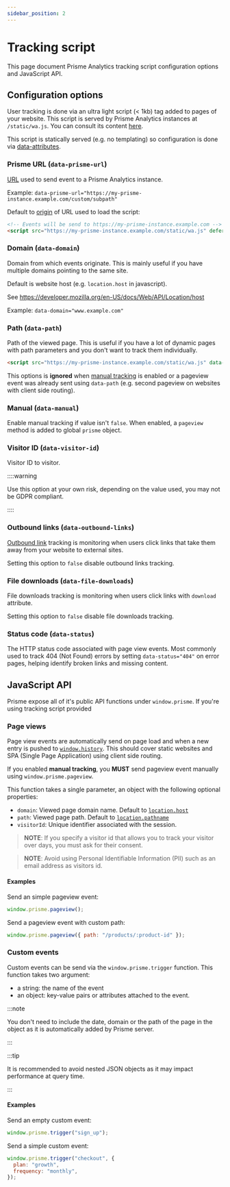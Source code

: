 ```yaml
---
sidebar_position: 2
---
```


# Tracking script

This page document Prisme Analytics tracking script configuration options and
JavaScript API.

## Configuration options

User tracking is done via an ultra light script (< 1kb) tag added to pages of
your website. This script is served by Prisme Analytics instances at
`/static/wa.js`. You can consult its content
[here](https://github.com/prismelabs/analytics/blob/master/tracker).

This script is statically served (e.g. no templating) so configuration is done
via
[data-attributes](https://developer.mozilla.org/en-US/docs/Learn/HTML/Howto/Use_data_attributes).

### Prisme URL (`data-prisme-url`)

[URL](https://developer.mozilla.org/en-US/docs/Learn/Common_questions/Web_mechanics/What_is_a_URL)
used to send event to a Prisme Analytics instance.

Example:
`data-prisme-url="https://my-prisme-instance.example.com/custom/subpath"`

Default to [origin](https://developer.mozilla.org/en-US/docs/Web/API/URL/origin)
of URL used to load the script:

```html
<!-- Events will be send to https://my-prisme-instance.example.com -->
<script src="https://my-prisme-instance.example.com/static/wa.js" defer></script>
```

### Domain (`data-domain`)

Domain from which events originate. This is mainly useful if you have multiple
domains pointing to the same site.

Default is website host (e.g. `location.host` in javascript).

See https://developer.mozilla.org/en-US/docs/Web/API/Location/host

Example: `data-domain="www.example.com"`

### Path (`data-path`)

Path of the viewed page. This is useful if you have a lot of dynamic pages with
path parameters and you don't want to track them individually.

```html
<script src="https://my-prisme-instance.example.com/static/wa.js" data-path="/products/:product-id" defer></script>
```

This options is **ignored** when [manual tracking](#manual-data-manual) is
enabled or a pageview event was already sent using `data-path` (e.g. second
pageview on websites with client side routing).

### Manual (`data-manual`)

Enable manual tracking if value isn't `false`. When enabled, a `pageview` method
is added to global `prisme` object.

### Visitor ID (`data-visitor-id`)

Visitor ID to visitor.

::::warning

Use this option at your own risk, depending on the value used, you may not be
GDPR compliant.

::::

### Outbound links (`data-outbound-links`)

[Outbound link](./glossary.md#outbound-link) tracking is monitoring when users
click links that take them away from your website to external sites.

Setting this option to `false` disable outbound links tracking.

### File downloads (`data-file-downloads`)

File downloads tracking is monitoring when users click links with `download`
attribute.

Setting this option to `false` disable file downloads tracking.

### Status code (`data-status`)

The HTTP status code associated with page view events. Most commonly used to
track 404 (Not Found) errors by setting `data-status="404"` on error pages,
helping identify broken links and missing content.

## JavaScript API

Prisme expose all of it's public API functions under `window.prisme`. If you're
using tracking script provided

### Page views

Page view events are automatically send on page load and when a new entry is
pushed to
[`window.history`](https://developer.mozilla.org/en-US/docs/Web/API/History/pushState).
This should cover static websites and SPA (Single Page Application) using client
side routing.

If you enabled **manual tracking**, you **MUST** send pageview event manually
using `window.prisme.pageview`.

This function takes a single parameter, an object with the following optional
properties:

- `domain`: Viewed page domain name. Default to
  [`location.host`](https://developer.mozilla.org/en-US/docs/Web/API/Location/host)
- `path`: Viewed page path. Default to
  [`location.pathname`](https://developer.mozilla.org/en-US/docs/Web/API/Location/pathname)
- `visitorId`: Unique identifier associated with the session.

> **NOTE**: If you specify a visitor id that allows you to track your visitor
> over days, you must ask for their consent.

> **NOTE**: Avoid using Personal Identifiable Information (PII) such as an email
> address as visitors id.

#### Examples

Send an simple pageview event:

```js
window.prisme.pageview();
```

Send a pageview event with custom path:

```js
window.prisme.pageview({ path: "/products/:product-id" });
```

### Custom events

Custom events can be send via the `window.prisme.trigger` function. This
function takes two argument:

- a string: the name of the event
- an object: key-value pairs or attributes attached to the event.

:::note

You don't need to include the date, domain or the path of the page in the object
as it is automatically added by Prisme server.

:::

:::tip

It is recommended to avoid nested JSON objects as it may impact performance at
query time.

:::

#### Examples

Send an empty custom event:

```js
window.prisme.trigger("sign_up");
```

Send a simple custom event:

```js
window.prisme.trigger("checkout", {
  plan: "growth",
  frequency: "monthly",
});
```
